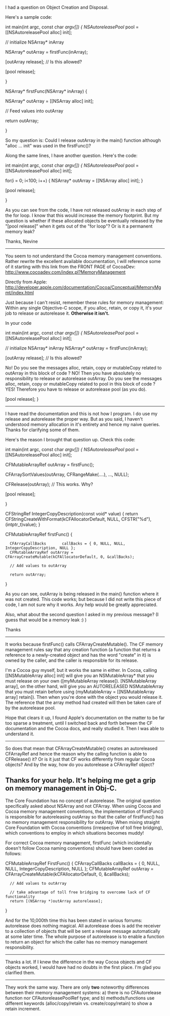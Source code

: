 

I had a question on Object Creation and Disposal.

Here's a sample code:

    

int main(int argc, const char *argv[])
{
NSAutoreleasePool* pool = [[NSAutoreleasePool alloc] init];

// initialize NSArray* inArray

NSArray* outArray = firstFunc(inArray);

[outArray release];   // Is this allowed?

[pool release];
  
}

NSArray* firstFunc(NSArray* inArray) {

NSArray* outArray = [[NSArray alloc] init];

// Feed values into outArray

return outArray;

}



So my question is: Could I release outArray in the main() function although "alloc ... init" was used in the firstFunc()?

Along the same lines, I have another question. Here's the code:


    

int main(int argc, const char *argv[])
{
NSAutoreleasePool* pool = [[NSAutoreleasePool alloc] init];

for(i = 0; i<100; i++) {
NSArray* outArray = [[NSArray alloc] init];
}

[pool release];

}



As you can see from the code, I have not released outArray in each step of the for loop. I know that this would increase the memory footprint. But my question is whether if these allocated objects be eventually released by the "[pool release]" when it gets out of the "for loop"? Or is it a permanent memory leak?

Thanks,
Nevine 

----
You seem to not understand the Cocoa memory management conventions.  Rather rewrite the excellent available documentation, I will reference some of it starting with this link from the FRONT PAGE of CocoaDev:
http://www.cocoadev.com/index.pl?MemoryManagement

Directly from Apple: http://developer.apple.com/documentation/Cocoa/Conceptual/MemoryMgmt/index.html

Just because I can't resist, remember these rules for memory management:
Within any single Objective-C scope, if you alloc, retain, or copy it, it's your job to release or autorelease it. **Otherwise it isn't.**

In your code
    
int main(int argc, const char *argv[])
{
NSAutoreleasePool* pool = [[NSAutoreleasePool alloc] init];

// initialize NSArray* inArray
NSArray* outArray = firstFunc(inArray);

[outArray release];   // Is this allowed?

No!  Do you see the messages alloc, retain, copy or mutableCopy related to outArray in this block of code ? NO! Then you have absolutely no responsibility to release or autorelease outArray.
Do you see the messages alloc, retain, copy or mutableCopy related to pool in this block of code ? YES! Therefore you have to release or autorelease pool (as you do).
    

[pool release];
}



----
I have read the documentation and this is not how I program. I do use my release and autorelease the proper way. But as you said, I haven't understood memory allocation in it's entirety  and hence my naive queries. Thanks for clarifying some of them. 

Here's the reason I brought that question up. Check this code:

    

int main(int argc, const char *argv[])
{
NSAutoreleasePool* pool = [[NSAutoreleasePool alloc] init];

CFMutableArrayRef outArray = firstFunc();

CFArraySortValues(outArray, CFRangeMake(....), ..., NULL); 

CFRelease(outArray); // This works. Why?

[pool release];

}


CFStringRef IntegerCopyDescription(const void* value) {	
	return CFStringCreateWithFormat(kCFAllocatorDefault, NULL, CFSTR("%d"), (intptr_t)value);
}

CFMutableArrayRef firstFunc() {

      CFArrayCallBacks	     callBacks = { 0, NULL, NULL, IntegerCopyDescription, NULL };
      CFMutableArrayRef outArray = CFArrayCreateMutable(kCFAllocatorDefault, 0, &callBacks);

      // Add values to outArray

      return outArray;
}


As you can see, outArray is being released in the main() function where it was not created. This code works; but because I did not write this piece of code, I am not sure why it works. Any help would be greatly appreciated. 

Also, what about the second question I asked in my previous message?
(I guess that would be a memory leak :) )

Thanks

----

It works because firstFunc() calls CFArrayCreateMutable().  The CF memory management rules say that any creation function (a function that returns a reference to a newly-created object and has the word "create" in it) is owned by the caller, and the caller is responsible for its release.

I'm a Cocoa guy myself, but it works the same in either.  In Cocoa, calling [[NSMutableArray alloc] init] will give you an NSMutableArray* that you must release on your own ([myMutableArray release]).  [NSMutableArray array], on the other hand, will give you an AUTORELEASED NSMutableArray that you must retain before using (myMutableArray = [[NSMutableArray array] retain]).  Then when you're done with the object you would release it.  The reference that the array method had created will then be taken care of by the autorelease pool.

Hope that clears it up, I found Apple's documentation on the matter to be far too sparse a treatment, until I switched back and forth between the CF documentation and the Cocoa docs, and really studied it.  Then I was able to understand it.

----
So does that mean that CFArrayCreateMutable() creates an autoreleased CFArrayRef and hence the reason why the calling function is able to CFRelease() it?
Or is it just that CF works differently from regular Cocoa objects? And by the way, how do you autorelease a CFArrayRef object?

Thanks for your help. It's helping me get a grip on memory management in Obj-C.
----
The Core Foundation has no concept of autorelease.  The original question specifically asked about NSArray and not CFArray.  When using Cocoa and Cocoa memory management conventions, the implementation of firstFunc() is responsible for autoreleasing outArray so that the caller of firstFunc() has no memory management responsibility for outArray.  When mixing straight Core Foundation with Cocoa conventions (irrespective of toll free bridging), which conventions to employ in which situations becomes muddy!

For correct Cocoa memory management, firstFunc (which incidentally doesn't follow Cocoa naming conventions) should have been coded as follows:
    
CFMutableArrayRef FirstFunc() 
{
      CFArrayCallBacks	     callBacks = { 0, NULL, NULL, IntegerCopyDescription, NULL };
      CFMutableArrayRef outArray = CFArrayCreateMutable(kCFAllocatorDefault, 0, &callBacks);

      // Add values to outArray

      // take advantage of toll free bridging to overcome lack of CF functionality
      return [(NSArray *)outArray autorelease];
}


And for the 10,000th time this has been stated in various forrums: autorelease does nothing magical.  All autorelease does is add the receiver to a collection of objects that will be sent a release message automatically at some later time.  The whole purpose of autorelease is to enable a function to return an object for which the caller has no memory management responsibility.

----
Thanks a lot. If I knew the difference in the way Cocoa objects and CF objects worked, I would have had no doubts in the first place. I'm glad you clarified them.

----

They work the same way. There are only **two** noteworthy differences between their memory management systems: a) there is no CFAutorelease function nor CFAutoreleasePoolRef type; and b) methods/functions use different keywords (alloc/copy/retain vs. create/copy/retain) to show a retain increment.
